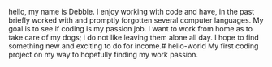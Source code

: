 hello, my name is Debbie.  I enjoy working with code and have, in the past briefly worked with and promptly forgotten several computer languages.   My goal is to see if coding is my passion job.  I want to work from home as to take care of my dogs; i do not like leaving them alone all day.  I hope to find something new and exciting to do for income.# hello-world
My first coding project on my way to hopefully finding my work passion.
